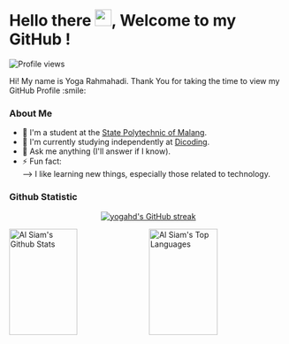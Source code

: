 <h1> Hello there <img src = "https://raw.githubusercontent.com/MartinHeinz/MartinHeinz/master/wave.gif" width = 30px>, Welcome to my GitHub ! </h1>
<p align='center'>
</p>

![Profile views](https://visitor-badge.deta.dev/badge?page_id=yogahd.yogahd)

<div size='20px'> Hi! My name is Yoga Rahmahadi. Thank You for taking the time to view my GitHub Profile :smile: 
</div>

### About Me
- 🏫 I'm a student at the [State Polytechnic of Malang](http://jti.polinema.ac.id/).
- 🌱 I'm currently studying independently at [Dicoding](https://www.dicoding.com/).
- 💬 Ask me anything (I'll answer if I know).
- ⚡ Fun fact:  
--> I like learning new things, especially those related to technology.

### Github Statistic
<p align="center">
  <a href="https://github.com/yogahd">
    <img src="https://github-readme-streak-stats.herokuapp.com/?user=yogahd&theme=tokyonight&hide_border=true" alt="yogahd's GitHub streak"/>
  </a>
</p>
<a> 
  <a href="https://github.com/yogahd"><img alt="Al Siam's Github Stats" src="https://denvercoder1-github-readme-stats.vercel.app/api?username=yogahd&show_icons=true&count_private=true&theme=tokyonight&hide_border=true" height="192px" width="49.5%"/></a>
  <a href="https://github.com/yogahd"><img alt="Al Siam's Top Languages" src="https://denvercoder1-github-readme-stats.vercel.app/api/top-langs/?username=yogahd&langs_count=8&layout=compact&theme=tokyonight&hide_border=true" height="192px" width="49.5%"/></a>
  <br/>
</a>
